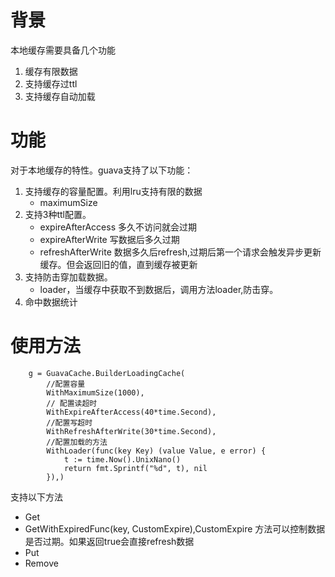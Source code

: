 # 背景
本地缓存需要具备几个功能
1. 缓存有限数据
2. 支持缓存过ttl
3. 支持缓存自动加载

# 功能
对于本地缓存的特性。guava支持了以下功能：
1. 支持缓存的容量配置。利用lru支持有限的数据
   - maximumSize
2. 支持3种ttl配置。
   - expireAfterAccess 多久不访问就会过期
   - expireAfterWrite  写数据后多久过期
   - refreshAfterWrite 数据多久后refresh,过期后第一个请求会触发异步更新缓存。但会返回旧的值，直到缓存被更新
3. 支持防击穿加载数据。
   - loader，当缓存中获取不到数据后，调用方法loader,防击穿。
4. 命中数据统计

# 使用方法
```
	g = GuavaCache.BuilderLoadingCache(
		//配置容量
		WithMaximumSize(1000),
		// 配置读超时
		WithExpireAfterAccess(40*time.Second),
		//配置写超时
		WithRefreshAfterWrite(30*time.Second),
		//配置加载的方法
		WithLoader(func(key Key) (value Value, e error) {
			t := time.Now().UnixNano()
			return fmt.Sprintf("%d", t), nil
		}),)
```
支持以下方法
- Get
- GetWithExpiredFunc(key, CustomExpire),CustomExpire 方法可以控制数据是否过期。如果返回true会直接refresh数据
- Put
- Remove


